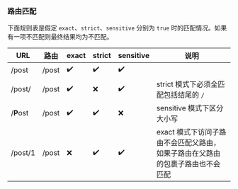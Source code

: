 
### 路由匹配

下面规则表是假定 `exact`、`strict`、`sensitive` 分别为 `true` 时的匹配情况。如果有一项不匹配则最终结果均为不匹配。

URL | 路由 | exact | strict | sensitive | 说明
---|---|---|---|---|---
/post | /post | ✔️ | ✔️ | ✔️ | 
/post/ | /post | ✔️ | ❌ | ✔️ | strict 模式下必须全匹配包括结尾的 `/`
/**P**ost | /post | ✔️ | ✔️ | ❌ | sensitive 模式下区分大小写
/post/1 | /post | ❌ | ✔️ | ✔️ | exact 模式下访问子路由不会匹配父路由，如果子路由在父路由的包裹子路由也不会匹配